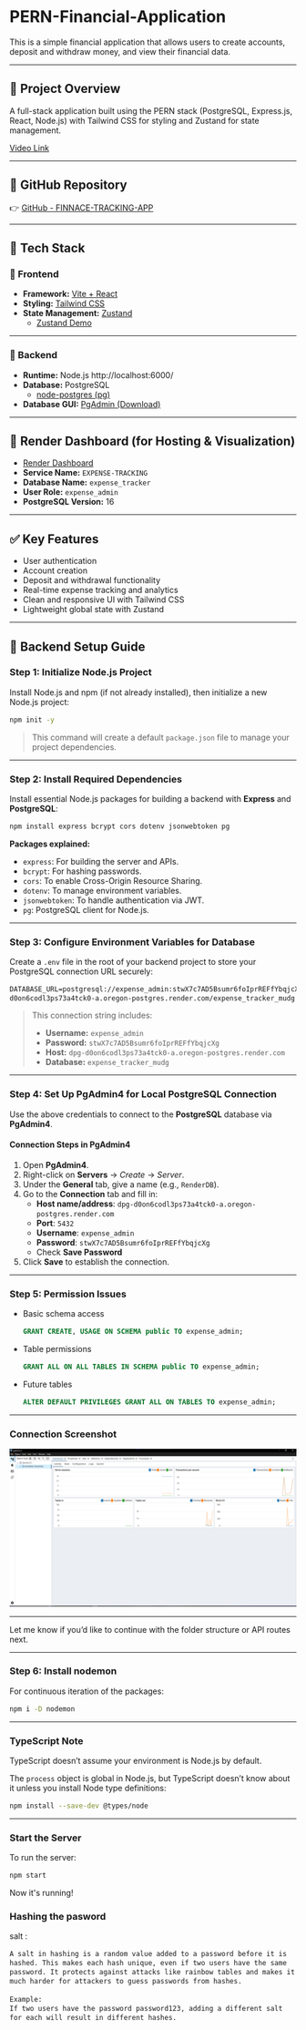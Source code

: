 # PERN-Financial-Application

This is a simple financial application that allows users to create accounts, deposit and withdraw money, and view their financial data.

---

## 🚀 Project Overview

A full-stack application built using the PERN stack (PostgreSQL, Express.js, React, Node.js) with Tailwind CSS for styling and Zustand for state management.

[Video Link](https://www.youtube.com/watch?v=SAdRcCMSjL0&t=818s)     

---

## 📁 GitHub Repository

👉 [GitHub - FINNACE-TRACKING-APP](https://github.com/BUDDHABHUSHAN23/FINNACE-TRACKING-APP)

---

## 🧩 Tech Stack

### 🔷 Frontend

- **Framework:** [Vite + React](https://vite.dev/guide/)
- **Styling:** [Tailwind CSS](https://tailwindcss.com/docs/installation/using-vite)
- **State Management:** [Zustand](https://zustand.docs.pmnd.rs/getting-started/introduction)
  - [Zustand Demo](https://zustand-demo.pmnd.rs/)

---

### 🔶 Backend

- **Runtime:** Node.js http://localhost:6000/ 
- **Database:** PostgreSQL
  - [node-postgres (pg)](https://node-postgres.com/)
- **Database GUI:** [PgAdmin (Download)](https://www.postgresql.org/ftp/pgadmin/pgadmin4/v9.3/windows/)

---

## 🧮 Render Dashboard (for Hosting & Visualization)

- [Render Dashboard](https://dashboard.render.com/login)
- **Service Name:** `EXPENSE-TRACKING`
- **Database Name:** `expense_tracker`
- **User Role:** `expense_admin`
- **PostgreSQL Version:** 16

---

## ✅ Key Features

- User authentication
- Account creation
- Deposit and withdrawal functionality
- Real-time expense tracking and analytics
- Clean and responsive UI with Tailwind CSS
- Lightweight global state with Zustand

---

## 🔶 Backend Setup Guide

### Step 1: Initialize Node.js Project

Install Node.js and npm (if not already installed), then initialize a new Node.js project:

```bash
npm init -y
```

> This command will create a default `package.json` file to manage your project dependencies.

---

### Step 2: Install Required Dependencies

Install essential Node.js packages for building a backend with **Express** and **PostgreSQL**:

```bash
npm install express bcrypt cors dotenv jsonwebtoken pg
```

**Packages explained:**

- `express`: For building the server and APIs.
- `bcrypt`: For hashing passwords.
- `cors`: To enable Cross-Origin Resource Sharing.
- `dotenv`: To manage environment variables.
- `jsonwebtoken`: To handle authentication via JWT.
- `pg`: PostgreSQL client for Node.js.

---

### Step 3: Configure Environment Variables for Database

Create a `.env` file in the root of your backend project to store your PostgreSQL connection URL securely:

```env
DATABASE_URL=postgresql://expense_admin:stwX7c7AD5Bsumr6foIprREFfYbqjcXg@dpg-d0on6codl3ps73a4tck0-a.oregon-postgres.render.com/expense_tracker_mudg
```

> This connection string includes:
>
> - **Username:** `expense_admin`
> - **Password:** `stwX7c7AD5Bsumr6foIprREFfYbqjcXg`
> - **Host:** `dpg-d0on6codl3ps73a4tck0-a.oregon-postgres.render.com`
> - **Database:** `expense_tracker_mudg`

---

### Step 4: Set Up PgAdmin4 for Local PostgreSQL Connection

Use the above credentials to connect to the **PostgreSQL** database via **PgAdmin4**.

#### Connection Steps in PgAdmin4

1. Open **PgAdmin4**.
2. Right-click on **Servers** → *Create* → *Server*.
3. Under the **General** tab, give a name (e.g., `RenderDB`).
4. Go to the **Connection** tab and fill in:
   - **Host name/address**: `dpg-d0on6codl3ps73a4tck0-a.oregon-postgres.render.com`
   - **Port**: `5432`
   - **Username**: `expense_admin`
   - **Password**: `stwX7c7AD5Bsumr6foIprREFfYbqjcXg`
   - Check **Save Password**
5. Click **Save** to establish the connection.

---

### Step 5: Permission Issues

- Basic schema access

  ```sql
  GRANT CREATE, USAGE ON SCHEMA public TO expense_admin;
  ```

- Table permissions

  ```sql
  GRANT ALL ON ALL TABLES IN SCHEMA public TO expense_admin;
  ```

- Future tables

  ```sql
  ALTER DEFAULT PRIVILEGES GRANT ALL ON TABLES TO expense_admin;
  ```

---

### Connection Screenshot

![PostgreSQL Render Connection in PgAdmin](image-1.png)

---

Let me know if you’d like to continue with the folder structure or API routes next.

---

### Step 6: Install nodemon

For continuous iteration of the packages:

```bash
npm i -D nodemon
```

---

### TypeScript Note

TypeScript doesn’t assume your environment is Node.js by default.

The `process` object is global in Node.js, but TypeScript doesn’t know about it unless you install Node type definitions:

```bash
npm install --save-dev @types/node
```

---

### Start the Server

To run the server:

```bash
npm start
```

Now it's running! 


### Hashing the pasword 

salt :

```info 
A salt in hashing is a random value added to a password before it is hashed. This makes each hash unique, even if two users have the same password. It protects against attacks like rainbow tables and makes it much harder for attackers to guess passwords from hashes.

Example:
If two users have the password password123, adding a different salt for each will result in different hashes.
```